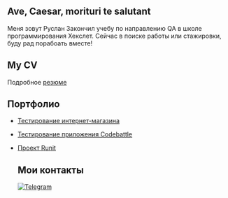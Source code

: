 ## Ave, Caesar, morituri te salutant
Меня зовут Руслан
Закончил учебу по направлению QA в школе программирования Хекслет. Сейчас в поиске работы или стажировки, буду рад порабоать вместе! 

## My CV
Подробное [резюме](https://cv.hexlet.io/ru/resumes/2499)

## Портфолио

* [Тестирование интернет-магазина](https://github.com/AavadaKedavra/qa-engineer-project-84)
* [Тестирование приложения Codebattle](https://github.com/AavadaKedavra/qa-engineer-project-85)
* [Проект Runit](https://github.com/AavadaKedavra/runit)

  ## Мои контакты
   [![Telegram](https://img.shields.io/badge/Telegram-2CA5E0?style=for-the-badge&logo=telegram&logoColor=white)](https://t.me/AavadaKeedavra)
